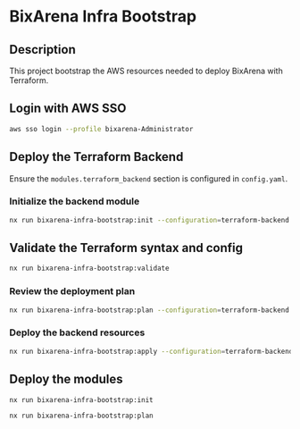 # BixArena Infra Bootstrap

## Description

This project bootstrap the AWS resources needed to deploy BixArena with Terraform.

## Login with AWS SSO

```bash
aws sso login --profile bixarena-Administrator
```

## Deploy the Terraform Backend

Ensure the `modules.terraform_backend` section is configured in `config.yaml`.

### Initialize the backend module

```bash
nx run bixarena-infra-bootstrap:init --configuration=terraform-backend
```

## Validate the Terraform syntax and config

```bash
nx run bixarena-infra-bootstrap:validate
```

### Review the deployment plan

```bash
nx run bixarena-infra-bootstrap:plan --configuration=terraform-backend
```

### Deploy the backend resources

```bash
nx run bixarena-infra-bootstrap:apply --configuration=terraform-backend
```

## Deploy the modules

```bash
nx run bixarena-infra-bootstrap:init
```

```bash
nx run bixarena-infra-bootstrap:plan
```
